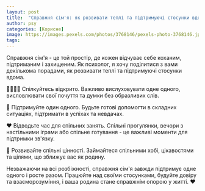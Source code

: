 ```yaml
---
layout: post
title:  "Справжня сім'я: як розвивати теплі та підтримуючі стосунки вдома."
author: psy
categories: [Корисне]
image: https://images.pexels.com/photos/3768146/pexels-photo-3768146.jpeg?auto=compress&cs=tinysrgb&fit=crop&h=627&w=1200
tags: 
---
```


Справжня сім'я - це той простір, де кожен відчуває себе коханим, підтриманим і захищеним. Як психолог, я хочу поділитися з вами декількома порадами, як розвивати теплі та підтримуючі стосунки вдома.

👨‍👩‍👧‍👦 Спілкуйтесь відкрито. Важливо вислуховувати одне одного, висловлювати свої почуття та думки без образливих слів.

🤝 Підтримуйте один одного. Будьте готові допомогти в складних ситуаціях, підтримати в успіхах та невдачах.

❤️ Відводьте час для спільних занять. Спільні прогулянки, вечори з настільними іграми або спільне готування - це важливі моменти для підтримки зв'язку.

🌱 Розвивайте спільні цінності. Займайтеся спільними хобі, цікавостями та цілями, що зближує вас як родину.

Незважаючи на всі розбіжності, справжня сім'я завжди підтримує одне одного і росте разом. Працюйте над своїми стосунками, будуйте довіру та взаєморозуміння, і ваша родина стане справжнім опорою у житті. ❤️



